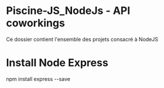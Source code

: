 # Piscine-JS_NodeJs - API coworkings

Ce dossier contient l'ensemble des projets consacré à NodeJS


# Install Node Express

npm install express --save


